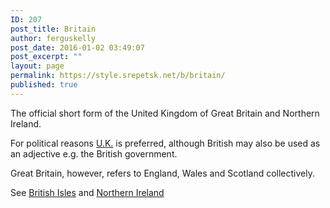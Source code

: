 ```yaml
---
ID: 207
post_title: Britain
author: ferguskelly
post_date: 2016-01-02 03:49:07
post_excerpt: ""
layout: page
permalink: https://style.srepetsk.net/b/britain/
published: true
---
```

The official short form of the United Kingdom of Great Britain and Northern Ireland.

For political reasons <a href="https://style.srepetsk.net/u/u-k/">U.K.</a> is preferred, although British may also be used as an adjective e.g. the British government.

Great Britain, however, refers to England, Wales and Scotland collectively.

See <a href="https://style.srepetsk.net/b/british-isles/">British Isles</a> and <a href="https://style.srepetsk.net/n/northern-ireland/">Northern Ireland</a>